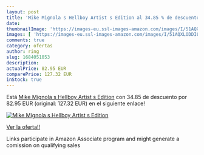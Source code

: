 ```yaml
---
layout: post
title: 'Mike Mignola s Hellboy Artist s Edition al 34.85 % de descuento'
date: 
thumbnailImage: 'https://images-eu.ssl-images-amazon.com/images/I/51AQXLODDIL._SL200_.jpg'
images: [ 'https://images-eu.ssl-images-amazon.com/images/I/51AQXLODDIL._SL200_.jpg' ]
comments: true
category: ofertas
author: ring
slug: 1684051053
description:
actualPrice: 82.95 EUR
comparePrice: 127.32 EUR
inStock: true
---
```


Está [Mike Mignola s Hellboy Artist s Edition](https://www.amazon.es/dp/1684051053/?tag=tolees-21) con 34.85 de descuento por 82.95 EUR (original: 127.32 EUR) en el siguiente enlace!

[![Mike Mignola s Hellboy Artist s Edition](https://images-eu.ssl-images-amazon.com/images/I/51AQXLODDIL._SL200_.jpg)](https://www.amazon.es/dp/1684051053/?tag=tolees-21)

[Ver la oferta!!](https://www.amazon.es/dp/1684051053/?tag=tolees-21)

Links participate in Amazon Associate program and might generate a comission on qualifying sales


